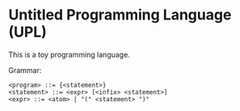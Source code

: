 # Untitled Programming Language (UPL)

This is a toy programming language.

Grammar: 
```
<program> ::= {<statement>}
<statement> ::= <expr> [<infix> <statement>]
<expr> ::= <atom> | "(" <statement> ")"
```
